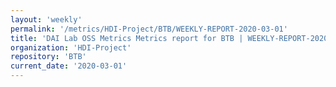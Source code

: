 ```yaml
---
layout: 'weekly'
permalink: '/metrics/HDI-Project/BTB/WEEKLY-REPORT-2020-03-01'
title: 'DAI Lab OSS Metrics Metrics report for BTB | WEEKLY-REPORT-2020-03-01'
organization: 'HDI-Project'
repository: 'BTB'
current_date: '2020-03-01'
---
```

